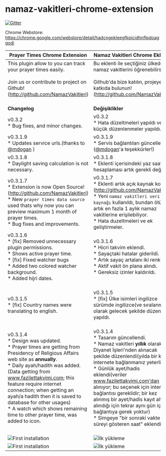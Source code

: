 # namaz-vakitleri-chrome-extension

[![Gitter](https://badges.gitter.im/Join%20Chat.svg)](https://gitter.im/NamazVakitleri/namaz-vakitleri-chrome-extension?utm_source=badge&utm_medium=badge&utm_campaign=pr-badge&utm_content=badge)

Chrome Webstore: https://chrome.google.com/webstore/detail/hadcngpkleegfkpicidhnflpdoaggodi

Prayer Times Chrome Extension |Namaz Vakitleri Chrome Eklentisi 
----------------------------------------------------- |----------------------------------------------------
 This plugin allow to you can track your prayer times easily. <br /><br /> Join us or contribute to project on Github! (http://github.com/NamazVakitleri) <br /><br /> | Bu eklenti ile seçtiğiniz ülkedeki namaz vakitlerini öğrenebilirsiniz. <br/><br/> Github'da bize katılın, projeye katkıda bulunun! (http://github.com/NamazVakitleri)<br /><br />
<b> Changelog </b> | <b>Değişiklikler</b>
v0.3.2   <br />* Bug fixes, and minor changes.                                                                                                                                                                                                                                                                                                                                                                                               | v0.3.2   <br />* Hata düzeltmeleri yapıldı ve küçük düzenlenmeler yapıldı.
v0.3.1.9 <br />* Updates service urls.(thanks to [@mdogan](https://github.com/mdogan) )                                                                                                                                                                                                                                                                                                                                                      | v0.3.1.9 <br />* Servis bağlantıları güncellendi. ([@mdogan](https://github.com/mdogan)'a teşekkürler!)
v0.3.1.8 <br />* Daylight saving calculation is not necessary.                                                                                                                                                                                                                                                                                                                                                                               | v0.3.1.8 <br />* Eklenti içerisindeki yaz saati hesaplaması artık gerekli değil.
v0.3.1.7 <br />* Extension is now Open Source!(http://github.com/NamazVakitleri) <br />* New `prayer times data source` used thats why now you can preview maximum 1 month of prayer times. <br />* Bug fixes and improvements. <br />                                                                                                                                                                                                       | v0.3.1.7 <br />* Eklenti artık açık kaynak kodlu!(http://github.com/NamazVakitleri) <br />* Yeni `namaz vakitleri veri kaynağı` kullanıldı, bundan ötürü artık en fazla 1 aylık namaz vakitlerine erişilebiliyor. <br />* Hata duzeltmeleri ve ek geliştirmeler. <br />
v0.3.1.6 <br />* [fix] Removed unnecessary plugin permissions. <br />* Shows active prayer time. <br />* [fix] Fixed watcher bugs <br />* Added two colored watcher background. <br />* Added hijri dates. <br /> <br />                                                                                                                                                                                                                     | v0.3.1.6 <br />* Hicri takvim eklendi. <br />* Sayaçtaki hatalar giderildi. <br />* Artık sayaç artalanı iki renkli. <br />* Aktif vakit ön plana alındı. <br />* Gereksiz izinler kaldırıldı. <br /> <br />
v0.3.1.5 <br />* [fix] Country names were translating to english. <br /> <br />                                                                                                                                                                                                                                                                                                                                                              | v0.3.1.5 <br />* [fix] Ülke isimleri ingilizce sürümde ingilizce(ve sıralanmış) olarak gelecek şekilde düzenleme yapıldı. <br /> <br />
v0.3.1.4 <br />* Design was updated. <br />* Prayer times are getting from Presidency of Religious Affairs web site as **annually**. <br />* Daily ayah/hadith was added.(Data getting from www.fazilettakvimi.com; this feature require internet connection; when getting an ayah/a hadith then it is saved to database for other usages) <br />* A watch which shows remaining time to other prayer time, was added to icon. <br /> <br /> | v0.3.1.4 <br />* Tasarım güncellendi. <br />* Namaz vakitleri **yıllık** olarak Diyanet İşleri'nden alınacak şekilde düzenlendi(yılda bir kez internete bağlanmanız yeterli) <br />* Günlük ayet/hadis eklendi(veriler www.fazilettakvimi.com'dan alınıyor; bu seçenek için internet bağlantısı gereklidir; bir kez alınmış bir ayet/hadis kayıt altına alındığı için tekrar aynı gün için bağlantıya gerek yoktur) <br />* Simgeye "bir sonraki vakte kalan süreyi gösteren saat" eklendi. <br /> <br />
![First installation](https://raw.githubusercontent.com/NamazVakitleri/namaz-vakitleri-chrome-extension/master/screenshots/1a.png "First installation") | ![İlk yükleme](https://raw.githubusercontent.com/NamazVakitleri/namaz-vakitleri-chrome-extension/master/screenshots/1b.png "İlk yükleme") 
![First installation](https://raw.githubusercontent.com/NamazVakitleri/namaz-vakitleri-chrome-extension/master/screenshots/2a.png "First installation") | ![İlk yükleme](https://raw.githubusercontent.com/NamazVakitleri/namaz-vakitleri-chrome-extension/master/screenshots/2b.png "İlk yükleme") 
